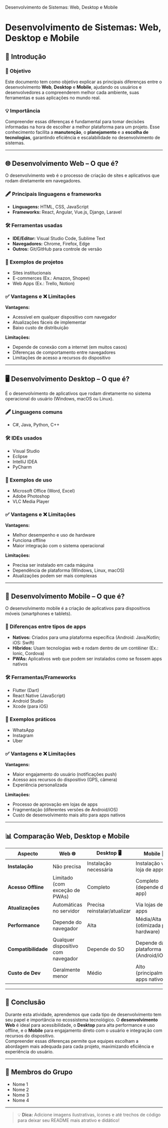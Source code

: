 Desenvolvimento de Sistemas: Web, Desktop e Mobile

# Desenvolvimento de Sistemas: Web, Desktop e Mobile

## 📌 Introdução
### 🎯 Objetivo
Este documento tem como objetivo explicar as principais diferenças entre o desenvolvimento **Web**, **Desktop** e **Mobile**, ajudando os usuários e desenvolvedores a compreenderem melhor cada ambiente, suas ferramentas e suas aplicações no mundo real.

### 💡 Importância
Compreender essas diferenças é fundamental para tomar decisões informadas na hora de escolher a melhor plataforma para um projeto. Esse conhecimento facilita a **manutenção**, o **planejamento** e a **escolha de tecnologias**, garantindo eficiência e escalabilidade no desenvolvimento de sistemas.

---

## 🌐 Desenvolvimento Web – O que é?
O desenvolvimento web é o processo de criação de sites e aplicativos que rodam diretamente em navegadores.

### 🖋️ Principais linguagens e frameworks
- **Linguagens:** HTML, CSS, JavaScript
- **Frameworks:** React, Angular, Vue.js, Django, Laravel

### 🛠️ Ferramentas usadas
- **IDE/Editor:** Visual Studio Code, Sublime Text
- **Navegadores:** Chrome, Firefox, Edge
- **Outros:** Git/GitHub para controle de versão

### 📌 Exemplos de projetos
- Sites institucionais
- E-commerces (Ex.: Amazon, Shopee)
- Web Apps (Ex.: Trello, Notion)

### ✅ Vantagens e ❌ Limitações
**Vantagens:**
- Acessível em qualquer dispositivo com navegador
- Atualizações fáceis de implementar
- Baixo custo de distribuição

**Limitações:**
- Depende de conexão com a internet (em muitos casos)
- Diferenças de comportamento entre navegadores
- Limitações de acesso a recursos do dispositivo

---

## 🖥️ Desenvolvimento Desktop – O que é?
É o desenvolvimento de aplicativos que rodam diretamente no sistema operacional do usuário (Windows, macOS ou Linux).

### 🖋️ Linguagens comuns
- C#, Java, Python, C++

### 🛠️ IDEs usados
- Visual Studio
- Eclipse
- IntelliJ IDEA
- PyCharm

### 📌 Exemplos de uso
- Microsoft Office (Word, Excel)
- Adobe Photoshop
- VLC Media Player

### ✅ Vantagens e ❌ Limitações
**Vantagens:**
- Melhor desempenho e uso de hardware
- Funciona offline
- Maior integração com o sistema operacional

**Limitações:**
- Precisa ser instalado em cada máquina
- Dependência de plataforma (Windows, Linux, macOS)
- Atualizações podem ser mais complexas

---

## 📱 Desenvolvimento Mobile – O que é?
O desenvolvimento mobile é a criação de aplicativos para dispositivos móveis (smartphones e tablets).

### 🔄 Diferenças entre tipos de apps
- **Nativos:** Criados para uma plataforma específica (Android: Java/Kotlin; iOS: Swift)
- **Híbridos:** Usam tecnologias web e rodam dentro de um contêiner (Ex.: Ionic, Cordova)
- **PWAs:** Aplicativos web que podem ser instalados como se fossem apps nativos

### 🛠️ Ferramentas/Frameworks
- Flutter (Dart)
- React Native (JavaScript)
- Android Studio
- Xcode (para iOS)

### 📌 Exemplos práticos
- WhatsApp
- Instagram
- Uber

### ✅ Vantagens e ❌ Limitações
**Vantagens:**
- Maior engajamento do usuário (notificações push)
- Acesso aos recursos do dispositivo (GPS, câmera)
- Experiência personalizada

**Limitações:**
- Processo de aprovação em lojas de apps
- Fragmentação (diferentes versões de Android/iOS)
- Custo de desenvolvimento mais alto para apps nativos

---

## 📊 Comparação Web, Desktop e Mobile

| Aspecto                | Web 🌐                     | Desktop 🖥️              | Mobile 📱                  |
|----------------------|--------------------------|-----------------------|-------------------------|
| **Instalação**       | Não precisa              | Instalação necessária | Instalação via loja de apps |
| **Acesso Offline**   | Limitado (com exceção de PWAs) | Completo             | Completo (depende do app) |
| **Atualizações**     | Automáticas no servidor  | Precisa reinstalar/atualizar | Via lojas de apps |
| **Performance**      | Depende do navegador     | Alta                 | Média/Alta (otimizada para hardware) |
| **Compatibilidade**  | Qualquer dispositivo com navegador | Depende do SO       | Depende da plataforma (Android/iOS) |
| **Custo de Dev**     | Geralmente menor         | Médio                | Alto (principalmente apps nativos) |

---

## 📝 Conclusão
Durante esta atividade, aprendemos que cada tipo de desenvolvimento tem seu papel e importância no ecossistema tecnológico. O **desenvolvimento Web** é ideal para acessibilidade, o **Desktop** para alta performance e uso offline, e o **Mobile** para engajamento direto com o usuário e integração com recursos do dispositivo.  
Compreender essas diferenças permite que equipes escolham a abordagem mais adequada para cada projeto, maximizando eficiência e experiência do usuário.

---

## 👥 Membros do Grupo
- Nome 1
- Nome 2
- Nome 3
- Nome 4

---

> 💡 **Dica:** Adicione imagens ilustrativas, ícones e até trechos de código para deixar seu README mais atrativo e didático!
